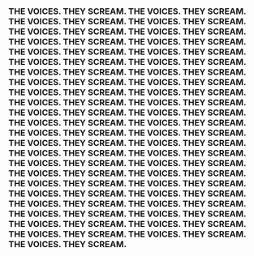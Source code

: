 ### THE VOICES. THEY SCREAM. THE VOICES. THEY SCREAM. THE VOICES. THEY SCREAM. THE VOICES. THEY SCREAM. THE VOICES. THEY SCREAM. THE VOICES. THEY SCREAM. THE VOICES. THEY SCREAM. THE VOICES. THEY SCREAM. THE VOICES. THEY SCREAM. THE VOICES. THEY SCREAM. THE VOICES. THEY SCREAM. THE VOICES. THEY SCREAM. THE VOICES. THEY SCREAM. THE VOICES. THEY SCREAM. THE VOICES. THEY SCREAM. THE VOICES. THEY SCREAM. THE VOICES. THEY SCREAM. THE VOICES. THEY SCREAM. THE VOICES. THEY SCREAM. THE VOICES. THEY SCREAM. THE VOICES. THEY SCREAM. THE VOICES. THEY SCREAM. THE VOICES. THEY SCREAM. THE VOICES. THEY SCREAM. THE VOICES. THEY SCREAM. THE VOICES. THEY SCREAM. THE VOICES. THEY SCREAM. THE VOICES. THEY SCREAM. THE VOICES. THEY SCREAM. THE VOICES. THEY SCREAM. THE VOICES. THEY SCREAM. THE VOICES. THEY SCREAM. THE VOICES. THEY SCREAM. THE VOICES. THEY SCREAM. THE VOICES. THEY SCREAM. THE VOICES. THEY SCREAM. THE VOICES. THEY SCREAM. THE VOICES. THEY SCREAM. THE VOICES. THEY SCREAM. THE VOICES. THEY SCREAM. THE VOICES. THEY SCREAM. THE VOICES. THEY SCREAM. THE VOICES. THEY SCREAM. THE VOICES. THEY SCREAM. THE VOICES. THEY SCREAM. THE VOICES. THEY SCREAM. THE VOICES. THEY SCREAM. 

<!--
**dapperbloke/dapperbloke** is a ✨ _special_ ✨ repository because its `README.md` (this file) appears on your GitHub profile.

Here are some ideas to get you started:

- 🔭 I’m currently working on ...
- 🌱 I’m currently learning ...
- 👯 I’m looking to collaborate on ...
- 🤔 I’m looking for help with ...
- 💬 Ask me about ...
- 📫 How to reach me: ...
- 😄 Pronouns: ...
- ⚡ Fun fact: ...
-->

